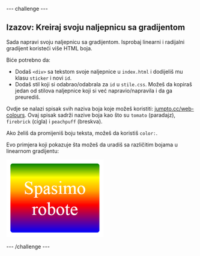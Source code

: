 --- challenge ---

## Izazov: Kreiraj svoju naljepnicu sa gradijentom

Sada napravi svoju naljepnicu sa gradijentom. Isprobaj linearni i radijalni gradijent koristeći više HTML boja.

Biće potrebno da:

+ Dodaš `<div>` sa tekstom svoje naljepnice u `index.html` i dodijeliš mu klasu `sticker` i novi `id`.
+ Dodaš stil koji si odabrao/odabrala za `id` u `stile.css`. Možeš da kopiraš jedan od stilova naljepnice koji si već napravio/napravila i da ga preurediš. 

Ovdje se nalazi spisak svih naziva boja koje možeš koristiti: [jumpto.cc/web-colours](http://jumpto.cc/web-colours). Ovaj spisak sadrži nazive boja kao što su `tomato` (paradajz), `firebrick` (cigla) i `peachpuff` (breskva).

Ako želiš da promijeniš boju teksta, možeš da koristiš `color:`.

Evo primjera koji pokazuje šta možeš da uradiš sa različitim bojama u linearnom gradijentu:

![screenshot](images/stickers-save-robots.png)

--- /challenge ---
